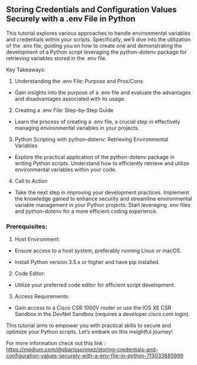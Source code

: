 ## Storing Credentials and Configuration Values Securely with a .env File in Python

This tutorial explores various approaches to handle environmental variables and credentials within your scripts. Specifically, we’ll dive into the utilization of the .env file, guiding you on how to create one and demonstrating the development of a Python script leveraging the python-dotenv package for retrieving variables stored in the .env file.

Key Takeaways:
1. Understanding the .env File: Purpose and Pros/Cons

- Gain insights into the purpose of a .env file and evaluate the advantages and disadvantages associated with its usage.
    
2. Creating a .env File: Step-by-Step Guide

- Learn the process of creating a .env file, a crucial step in effectively managing environmental variables in your projects.

3. Python Scripting with python-dotenv: Retrieving Environmental Variables

- Explore the practical application of the python-dotenv package in writing Python scripts. Understand how to efficiently retrieve and utilize environmental variables within your code.

4. Call to Action

- Take the next step in improving your development practices. Implement the knowledge gained to enhance security and streamline environmental variable management in your Python projects. Start leveraging .env files and python-dotenv for a more efficient coding experience.

### Prerequisites:

1. Host Environment:

- Ensure access to a host system, preferably running Linux or macOS.

- Install Python version 3.5.x or higher and have pip installed.

2. Code Editor:

- Utilize your preferred code editor for efficient script development.

3. Access Requirements:

- Gain access to a Cisco CSR 1000V router or use the IOS XE CSR Sandbox in the DevNet Sandbox (requires a developer.cisco.com login).

This tutorial aims to empower you with practical skills to secure and optimize your Python scripts. Let’s embark on this insightful journey!

For more information check out this link : https://medium.com/@sbarissonmez/storing-credentials-and-configuration-values-securely-with-a-env-file-in-python-7f3033885999
